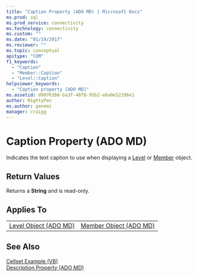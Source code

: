 ```yaml
---
title: "Caption Property (ADO MD) | Microsoft Docs"
ms.prod: sql
ms.prod_service: connectivity
ms.technology: connectivity
ms.custom: ""
ms.date: "01/19/2017"
ms.reviewer: ""
ms.topic: conceptual
apitype: "COM"
f1_keywords: 
  - "Caption"
  - "Member::Caption"
  - "Level::Caption"
helpviewer_keywords: 
  - "Caption property [ADO MD]"
ms.assetid: d90763b8-ba3f-48f8-95b2-e6a0e52296e1
author: MightyPen
ms.author: genemi
manager: craigg
---
```

# Caption Property (ADO MD)
Indicates the text caption to use when displaying a [Level](../../../ado/reference/ado-md-api/level-object-ado-md.md) or [Member](../../../ado/reference/ado-md-api/member-object-ado-md.md) object.  
  
## Return Values  
 Returns a **String** and is read-only.  
  
## Applies To  
  
|||  
|-|-|  
|[Level Object (ADO MD)](../../../ado/reference/ado-md-api/level-object-ado-md.md)|[Member Object (ADO MD)](../../../ado/reference/ado-md-api/member-object-ado-md.md)|  
  
## See Also  
 [Cellset Example (VB)](../../../ado/reference/ado-md-api/cellset-example-vb.md)   
 [Description Property (ADO MD)](../../../ado/reference/ado-md-api/description-property-ado-md.md)
